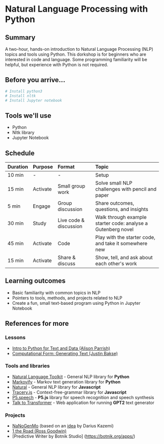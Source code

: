 # Natural Language Processing with Python

## Summary
A two-hour, hands-on introduction to Natural Language Processing (NLP) topics and tools using Python. This dorkshop is for beginners who are interested in code and language. Some programming familiarity will be helpful, but experience with Python is not required.

## Before you arrive...
```bash
# Install python3
# Install nltk
# Install Jupyter notebook
```

## Tools we'll use
* Python
* Nltk library
* Jupyter Notebook

## Schedule
| Duration | Purpose | Format | Topic |
| :- | :- | :- | :- |
| 10 min | - | - | Setup |
| 15 min | Activate | Small group work | Solve small NLP challenges with pencil and paper |
| 5 min | Engage | Group discussion | Share outcomes, questions, and insights |
| 30 min | Study | Live code & discussion | Walk through example starter code: analyse a Gutenberg novel |
| 45 min | Activate | Code | Play with the starter code, and take it somewhere new |
| 15 min | Activate | Share & discuss | Show, tell, and ask about each other's work |

## Learning outcomes
* Basic familiarity with common topics in NLP
* Pointers to tools, methods, and projects related to NLP
* Create a fun, small text-based program using Python in Jupyter Notebook

## References for more
### Lessons
* [Intro to Python for Text and Data (Alison Parrish)](https://github.com/aparrish/dmep-python-intro)
* [Computational Form: Generating Text (Justin Bakse)](http://compform.net/text/)

### Tools and libraries
* [Natural Language Toolkit](https://www.nltk.org/) - General NLP library for **Python**
* [Markovify](https://github.com/jsvine/markovify) - Markov text generation library for **Python**
* [Natural](https://github.com/NaturalNode/natural) - General NLP library for **Javascript**
* [Tracery.js](https://www.tracery.io/) - Context-free-grammar library for **Javascript**
* [P5.speech](https://idmnyu.github.io/p5.js-speech/) - **P5.js** library for speech recognition and speech synthesis
* [Talk to Transformer](https://talktotransformer.com/) - Web application for running **GPT2** text generator

### Projects
* [NaNoGenMo](https://nanogenmo.github.io/) (based on an [idea](https://twitter.com/tinysubversions/status/396305662000775168) by Darius Kazemi)
* [1 the Road (Ross Goodwin)](https://en.wikipedia.org/wiki/1_the_Road)
* [Predictive Writer by Botnik Studio] (https://botnik.org/apps/)
